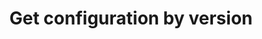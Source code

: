 ---
title: Get configuration by version
excerpt: Get a configuration as stringified JSON by version id.
api:
  file: configuration-4.json
  operationId: get-configuration-by-version
deprecated: false
hidden: false
metadata:
  title: ''
  description: ''
  robots: index
next:
  description: ''
---